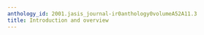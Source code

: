 ```yaml
---
anthology_id: 2001.jasis_journal-ir0anthology0volumeA52A11.3
title: Introduction and overview
---
```

